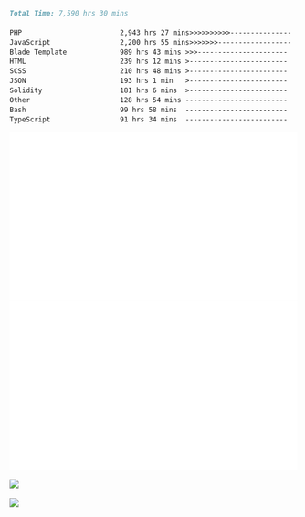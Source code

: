 <!--START_SECTION:waka-->

```markdown
Total Time: 7,590 hrs 30 mins

PHP                        2,943 hrs 27 mins>>>>>>>>>>---------------   38.13 %
JavaScript                 2,200 hrs 55 mins>>>>>>>------------------   28.51 %
Blade Template             989 hrs 43 mins >>>----------------------   12.82 %
HTML                       239 hrs 12 mins >------------------------   03.10 %
SCSS                       210 hrs 48 mins >------------------------   02.73 %
JSON                       193 hrs 1 min   >------------------------   02.50 %
Solidity                   181 hrs 6 mins  >------------------------   02.35 %
Other                      128 hrs 54 mins -------------------------   01.67 %
Bash                       99 hrs 58 mins  -------------------------   01.30 %
TypeScript                 91 hrs 34 mins  -------------------------   01.19 %
```

<!--END_SECTION:waka-->

![](https://raw.githubusercontent.com/DrMaxis/github-stats-transparent/output/generated/overview.svg)
![](https://raw.githubusercontent.com/DrMaxis/github-stats-transparent/output/generated/languages.svg)

![](https://git-readme-stats-drmaxis-projects.vercel.app/api?username=drmaxis&show_icons=true&theme=outrun&count_private=true&show=reviews,discussions_started,discussions_answered,prs_merged,prs_merged_percentage&custom_title=2024%20Github%20Rank)
 
<a href="https://count.getloli.com/"><img src="https://count.getloli.com/get/@:maxis-the-alchemist?theme=rule34"></a>
<!-- https://count.getloli.com/get/@alchemist?theme=rule34 -->
<br>
